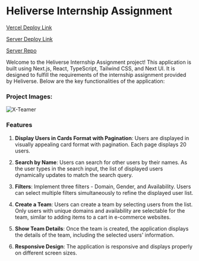 # Heliverse Internship Assignment

[Vercel Deploy Link](https://heliverse-assignment-sand.vercel.app/)

[Server Deploy Link](https://x-teamer-server.onrender.com)

[Server Repo](https://github.com/Xlongclaw/x-teamer-server)

Welcome to the Heliverse Internship Assignment project! This application is built using Next.js, React, TypeScript, Tailwind CSS, and Next UI. It is designed to fulfill the requirements of the internship assignment provided by Heliverse. Below are the key functionalities of the application:

### Project Images:

![X-Teamer](https://res.cloudinary.com/dlxpf7d8c/image/upload/v1712185451/Project%20Images/eoc6xjcaqhwyqd9lkg8t.png)


### Features

1. **Display Users in Cards Format with Pagination**: Users are displayed in visually appealing card format with pagination. Each page displays 20 users.

2. **Search by Name**: Users can search for other users by their names. As the user types in the search input, the list of displayed users dynamically updates to match the search query.

3. **Filters**: Implement three filters - Domain, Gender, and Availability. Users can select multiple filters simultaneously to refine the displayed user list.

4. **Create a Team**: Users can create a team by selecting users from the list. Only users with unique domains and availability are selectable for the team, similar to adding items to a cart in e-commerce websites.

5. **Show Team Details**: Once the team is created, the application displays the details of the team, including the selected users' information.

6. **Responsive Design**: The application is responsive and displays properly on different screen sizes.
